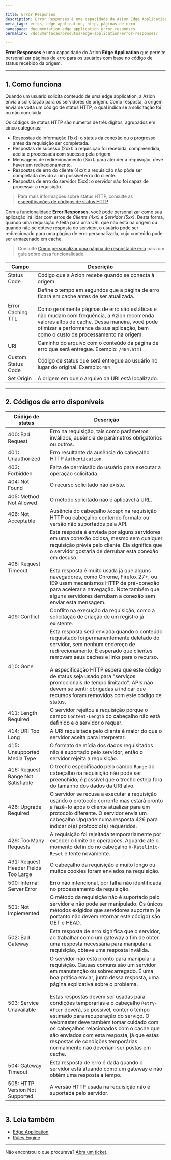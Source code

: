 ```yaml
---

title: Error Responses
description: Error Responses é uma capacidade da Azion Edge Application que permite personalizar páginas de erro para os usuários com base no código de status recebido da origem.
meta_tags: erros, edge application, http, páginas de erro
namespace: documentation_edge_application_error_responses
permalink: /documentacao/produtos/edge-application/error-responses/

---
```


**Error Responses** é uma capacidade do Azion **Edge Application** que permite personalizar páginas de erro para os usuários com base no código de status recebido da origem.

---

## 1. Como funciona

Quando um usuário solicita conteúdo de uma edge application, a Azion envia a solicitação para os servidores de origem. Como resposta, a origem envia de volta um código de status HTTP, o qual indica se a solicitação foi ou não concluída.

Os códigos de status HTTP são números de três dígitos, agrupados em cinco categorias:

- Respostas de informação (1xx): o status da conexão ou o progresso antes da requisição ser completada.
- Respostas de sucesso (2xx): a requisição foi recebida, compreendida, aceita e processada com sucesso pela origem.
- Mensagens de redirecionamento (3xx): para atender à requisição, deve haver um redirecionamento.
- Respostas de erro do cliente (4xx): a requisição não pôde ser completada devido a um possível erro do cliente.
- Respostas de erro do servidor (5xx): o servidor não foi capaz de processar a requisição.

> Para mais informações sobre status HTTP, consulte as [especificações de códigos de status HTTP](https://httpwg.org/specs/rfc9110.html#overview.of.status.codes).

Com a funcionalidade **Error Responses**, você pode personalizar como sua aplicação irá lidar com erros de *Cliente (4xx)* e *Servidor (5xx)*. Desta forma, quando uma requisição é feita para uma URL que não está na origem ou quando não se obteve resposta do servidor, o usuário pode ser redirecionado para uma página de erro personalizada, cujo conteúdo pode ser armazenado em cache.

> Consulte [Como personalizar uma página de resposta de erro](/pt-br/documentacao/produtos/guias/personalizar-pagina-resposta-erro/) para um guia sobre essa funcionalidade.

| Campo | Descrição |
| --- | --- |
| Status Code | Código que a Azion recebe quando se conecta à origem. |
| Error Caching TTL | Define o tempo em segundos que a página de erro ficará em cache antes de ser atualizada.<br><br>Como geralmente páginas de erro são estáticas e não mudam com frequência, a Azion recomenda valores altos de cache. Dessa maneira, você pode otimizar a performance da sua aplicação, bem como o custo de processamento na origem. |
| URI | Caminho do arquivo com o conteúdo da página de erro que será entregue. Exemplo: `/404.html` |
| Custom Status Code | Código de status que será entregue ao usuário no lugar do original. Exemplo: `404` |
| Set Origin | A origem em que o arquivo da URI está localizado. |

---

## 2. Códigos de erro disponíveis

| Código de status | Descrição |
| --- | --- |
| 400: Bad Request | Erro na requisição, tais como parâmetros inválidos, ausência de parâmetros obrigatórios ou outros. |
| 401: Unauthorized | Erro resultante da ausência do cabeçalho HTTP `Authentication`. |
| 403: Forbidden | Falta de permissão do usuário para executar a operação solicitada. |
| 404: Not Found | O recurso solicitado não existe. |
| 405: Method Not Allowed | O método solicitado não é aplicável à URL. |
| 406: Not Acceptable | Ausência do cabeçalho `Accept` na requisição HTTP ou cabeçalho contendo formato ou versão não suportados pela API. |
| 408: Request Timeout | Esta resposta é enviada por alguns servidores em uma conexão ociosa, mesmo sem qualquer requisição prévia pelo cliente. Ela significa que o servidor gostaria de derrubar esta conexão em desuso.<br><br>Esta resposta é muito usada já que alguns navegadores, como Chrome, Firefox 27+, ou IE9 usam mecanismos HTTP de pré-conexão para acelerar a navegação. Note também que alguns servidores derrubam a conexão sem enviar esta mensagem. |
| 409: Conflict | Conflito na execução da requisição, como a solicitação de criação de um registro já existente. |
| 410: Gone | Esta resposta será enviada quando o conteúdo requisitado foi permanentemente deletado do servidor, sem nenhum endereço de redirecionamento. É esperado que clientes removam seus caches e links para o recurso.<br><br>A especificação HTTP espera que este código de status seja usado para "serviços promocionais de tempo limitado". APIs não devem se sentir obrigadas a indicar que recursos foram removidos com este código de status. |
| 411: Length Required | O servidor rejeitou a requisição porque o campo `Content-Length` do cabeçalho não está definido e o servidor o requer. |
| 414: URI Too Long | A URI requisitada pelo cliente é maior do que o servidor aceita para interpretar. |
| 415: Unsupported Media Type | O formato de mídia dos dados requisitados não é suportado pelo servidor, então o servidor rejeita a requisição. |
| 416: Request Range Not Satisfiable | O trecho especificado pelo campo `Range` do cabeçalho na requisição não pode ser preenchido; é possível que o trecho esteja fora do tamanho dos dados da URI alvo. |
| 426: Upgrade Required | O servidor se recusa a executar a requisição usando o protocolo corrente mas estará pronto a fazê-lo após o cliente atualizar para um protocolo diferente. O servidor envia um cabeçalho Upgrade numa resposta 426 para indicar o(s) protocolo(s) requeridos. |
| 429: Too Many Requests | A requisição foi rejeitada temporariamente por exceder o limite de operações. Aguarde até o momento definido no cabeçalho `X-Ratelimit-Reset` e tente novamente. |
| 431: Request Header Fields Too Large | O cabeçalho da requisição é muito longo ou muitos cookies foram enviados na requisição. |
| 500: Internal Server Error | Erro não intencional, por falha não identificada no processamento da requisição. |
| 501: Not Implemented | O método da requisição não é suportado pelo servidor e não pode ser manipulado. Os únicos métodos exigidos que servidores suportem (e portanto não devem retornar este código) são GET e HEAD. |
| 502: Bad Gateway | Esta resposta de erro significa que o servidor, ao trabalhar como um gateway a fim de obter uma resposta necessária para manipular a requisição, obteve uma resposta inválida. |
| 503: Service Unavailable | O servidor não está pronto para manipular a requisição. Causas comuns são um servidor em manutenção ou sobrecarregado. É uma boa prática enviar, junto dessa resposta, uma página explicativa sobre o problema.<br><br>Estas respostas devem ser usadas para condições temporárias e o cabeçalho `Retry-After` deverá, se possível, conter o tempo estimado para recuperação do serviço. O webmaster deve também tomar cuidado com os cabeçalhos relacionados com o cache que são enviados com esta resposta, já que estas respostas de condições temporárias normalmente não deveriam ser postas em cache. |
| 504: Gateway Timeout | Esta resposta de erro é dada quando o servidor está atuando como um gateway e não obtém uma resposta a tempo. |
| 505: HTTP Version Not Supported | A versão HTTP usada na requisição não é suportada pelo servidor. |

---

## 3. Leia também

- [Edge Application](/pt-br/documentacao/produtos/edge-application/)
- [Rules Engine](/pt-br/documentacao/produtos/edge-application/rules-engine/)

---

Não encontrou o que procurava? [Abra um ticket](https://tickets.azion.com/pt-BR/support/login/).
